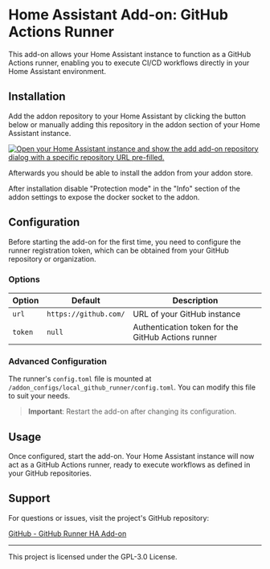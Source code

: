 # Home Assistant Add-on: GitHub Actions Runner

This add-on allows your Home Assistant instance to function as a GitHub Actions runner, enabling you to execute CI/CD workflows directly in your Home Assistant environment.

## Installation

Add the addon repository to your Home Assistant by clicking the button below or manually adding this repository in the addon section of your Home Assistant instance.

[![Open your Home Assistant instance and show the add add-on repository dialog with a specific repository URL pre-filled.](https://my.home-assistant.io/badges/supervisor_add_addon_repository.svg)](https://my.home-assistant.io/redirect/supervisor_add_addon_repository/?repository_url=https%3A%2F%2Fgithub.com%2Fromualdoag%2Fgithub-runner-ha-addon)

Afterwards you should be able to install the addon from your addon store.

After installation disable "Protection mode" in the "Info" section of the addon settings to expose the docker socket to the addon.

## Configuration

Before starting the add-on for the first time, you need to configure the runner registration token, which can be obtained from your GitHub repository or organization.

### Options

| Option        | Default                 | Description                                         |
|---------------|-------------------------|---------------------------------------------------|
| `url`         | `https://github.com/`   | URL of your GitHub instance                        |
| `token`       | `null`                  | Authentication token for the GitHub Actions runner |

### Advanced Configuration

The runner's `config.toml` file is mounted at `/addon_configs/local_github_runner/config.toml`. You can modify this file to suit your needs.

> **Important**: Restart the add-on after changing its configuration.

## Usage

Once configured, start the add-on. Your Home Assistant instance will now act as a GitHub Actions runner, ready to execute workflows as defined in your GitHub repositories.

## Support

For questions or issues, visit the project's GitHub repository:

[GitHub - GitHub Runner HA Add-on](https://github.com/romualdoag/github-runner-ha-addon)

---

This project is licensed under the GPL-3.0 License.
